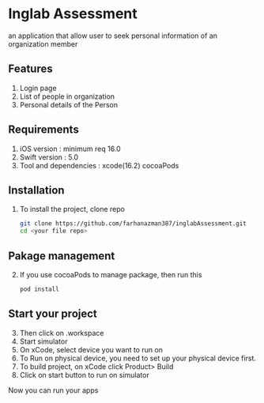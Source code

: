 # Inglab Assessment

an application that allow user to seek personal information of an organization member

## Features
1. Login page
2. List of people in organization
3. Personal details of the Person

## Requirements
1. iOS version : minimum req 16.0
2. Swift version : 5.0
3. Tool and dependencies : xcode(16.2) cocoaPods

## Installation
1. To install the project, clone repo
   ``` bash
   git clone https://github.com/farhanazman387/inglabAssessment.git
   cd <your file repo>

## Pakage management 
2. If you use cocoaPods to manage package, then run this
   ``` bash
   pod install

## Start your project
3. Then click on <appname>.workspace
4. Start simulator
5. On xCode, select device you want to run on
6. To Run on physical device, you need to set up your physical device first.
7. To build project, on xCode click Product> Build
8. Click on start button to run on simulator

Now you can run your apps
